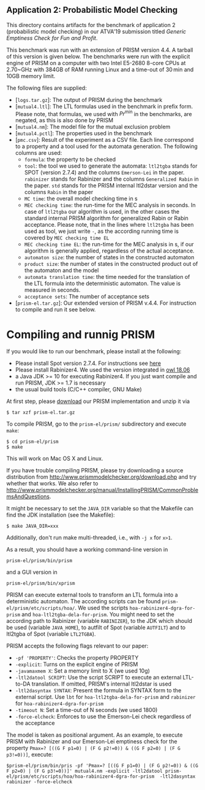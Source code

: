 Application 2: Probabilistic Model Checking
-------------------------------------------

This directory contains artifacts for the benchmark of application 2 (probabilistic model checking) in our ATVA'19 submission titled *Generic Emptiness Check for Fun and Profit*.

This benchmark was run with an extension of PRISM version 4.4. A tarball of this version is given below. The benchmarks were run with the explicit engine of PRISM on a computer with two Intel E5-2680 8-core CPUs at 2.70~GHz with 384GB of RAM running Linux and a time-out of $30\,\mathrm{min}$ and 10GB memory limit.

The following files are supplied:
- [`logs.tar.gz`]: The output of PRISM during the benchmark
- [`mutual4.ltl`]: The LTL formulas used in the benchmark in prefix form. Please note, that formulas, we used with $\mathit{Pr}^{\min}$ in the benchmarks, are negated, as this is also done by PRISM
- [`mutual4.nm`]: The model file for the mutual exclusion problem
- [`mutual4.pctl`]: The properties used in the benchmark
- [`pmc.csv`]: Result of the experiment as a CSV file. Each line correspond to a property and a tool used for the automata generation. The following columns are used:
    - `formula`: the property to be checked
    - `tool`: the tool we used to generate the automata: `ltl2tgba` stands for SPOT (version 2.7.4) and the columns `Emerson-Lei` in the paper. `rabinizer` stands for Rabinizer and the columns `Generalized Rabin` in the paper. `std` stands for the PRISM internal ltl2dstar version and the columns `Rabin` in the paper
    - `MC time`: the overall model checking time in s
    - `MEC checking time`: the run-time for the MEC analysis in seconds. In case of `ltl2tgba` our algorithm is used, in the other cases the standard internal PRISM algorithm for generalized Rabin or Rabin acceptance. Please note, that in the lines where `ltl2tgba` has been used as tool, we just write `-`, as the according running time is covered by `MEC checking time EL`
    - `MEC checking time EL`: the run-time for the MEC analysis in s, if our algorithm is generally applied, regardless of the actual acceptance. 
    - `automaton size`: the number of states in the constructed automaton
    - `product size`: the number of states in the constructed product out of the automaton and the model
    - `automata translation time`: the time needed for the translation of the LTL formula into the deterministic automaton. The value is measured in seconds.
    - `acceptance sets`: The number of acceptance sets
- [`prism-el.tar.gz`]: Our extended version of PRISM v.4.4. For instruction to compile and run it see below.

Compiling and runnig PRISM
==========================

If you would like to run our benchmark, please install at the following:
- Please install Spot version 2.7.4. For instructions see [here](https://spot.lrde.epita.fr/install.html)
- Please install Rabinizer4. We used the version integrated in [owl 18.06](https://owl.model.in.tum.de/)
- a Java JDK >= 10 for executing Rabinizer4. If you just want compile and run PRISM, JDK >= 1.7 is necessary
- the usual build tools (C/C++ compiler, GNU Make)

At first step, please [download](prism.el.tar.gz) our PRISM implementation and unzip it via

    $ tar xzf prism-el.tar.gz


To compile PRISM, go to the `prism-el/prism/` subdirectory and execute `make`:

    $ cd prism-el/prism
    $ make

This will work on Mac OS X and Linux. 

If you have trouble compiling PRISM, please try downloading a source distribution from <http://www.prismmodelchecker.org/download.php> and try whether that works. We also refer to <http://www.prismmodelchecker.org/manual/InstallingPRISM/CommonProblemsAndQuestions>.

It might be necessary to set the `JAVA_DIR` variable so that the
Makefile can find the JDK installation (see the Makefile):

    $ make JAVA_DIR=xxx

Additionally, don't run make multi-threaded, i.e., with `-j x` for `x>1`.

As a result, you should have a working command-line version in

    prism-el/prism/bin/prism

and a GUI version in

    prism-el/prism/bin/xprism

PRISM can execute external tools to transform an LTL formula into a deterministic automaton. The according scripts can be found `prism-el/prism/etc/scripts/hoa/`. We used the scripts `hoa-rabinizer4-dgra-for-prism` and `hoa-ltl2tgba-dela-for-prism`. You might need to set the according path to Rabinizer (variable `RABINIZER`), to the JDK which should be used (variable `JAVA_HOME`), to autfilt of Spot (variable `AUTFILT`) and to ltl2tgba of Spot (variable `LTL2TGBA`).

PRISM accepts the following flags relevant to our paper:

- `-pf 'PROPERTY'`: Checks the property PROPERTY
- `-explicit`: Turns on the explicit engine of PRISM
- `-javamaxmem X`: Set a memory limit to X (we used 10g)
- `-ltl2datool SCRIPT`: Use the script SCRIPT to execute an external LTL-to-DA translation. If omitted, PRISM's internal ltl2dstar is used
- `-ltl2dasyntax SYNTAX`: Present the formula in SYNTAX form to the external script. Use `lbt` for `hoa-ltl2tgba-dela-for-prism` and `rabinizer` for `hoa-rabinizer4-dgra-for-prism`
- `-timeout N`: Set a time-out of N seconds (we used 1800)
- `-force-elcheck`: Enforces to use the Emerson-Lei check regardless of the acceptance

The model is taken as positional argument. As an example, to execute PRISM with Rabinizer and our Emerson-Lei emptiness check for the property `Pmax=? [((G F p1=0) | (F G p2!=0)) & ((G F p2=0) | (F G p3!=0))]`, execute:

    $prism-el/prism/bin/pris -pf 'Pmax=? [((G F p1=0) | (F G p2!=0)) & ((G F p2=0) | (F G p3!=0))]' mutual4.nm -explicit -ltl2datool prism-el/prism/etc/scripts/hoa/hoa-rabinizer4-dgra-for-prism  -ltl2dasyntax rabinizer -force-elcheck

